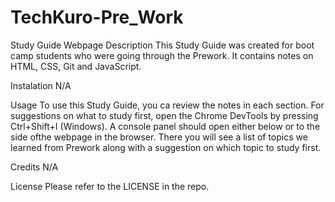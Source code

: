 # TechKuro-Pre_Work

Study Guide Webpage
Description
This Study Guide was created for boot camp students who were going through the Prework. It contains notes on HTML, CSS, Git and JavaScript.

Instalation
N/A

Usage
To use this Study Guide, you ca review the notes in each section. For suggestions on what to study first, open the Chrome DevTools by pressing Ctrl+Shift+I (Windows). A console panel should open either below or to the side ofthe webpage in the browser. There you will see a list of topics we learned from Prework along with a suggestion on which topic to study first.

Credits
N/A

License
Please refer to the LICENSE in the repo.

